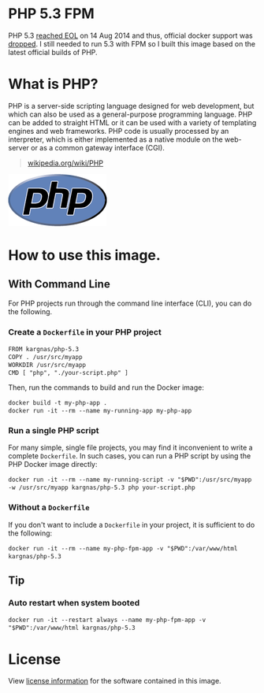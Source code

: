 # PHP 5.3 FPM

PHP 5.3 [reached EOL](http://php.net/eol.php) on 14 Aug 2014 and thus, official docker support was [dropped](https://github.com/docker-library/php/pull/20). I still needed to run 5.3 with FPM so I built this image based on the latest official builds of PHP.

# What is PHP?

PHP is a server-side scripting language designed for web development, but which can also be used as a general-purpose programming language. PHP can be added to straight HTML or it can be used with a variety of templating engines and web frameworks. PHP code is usually processed by an interpreter, which is either implemented as a native module on the web-server or as a common gateway interface (CGI).

> [wikipedia.org/wiki/PHP](http://en.wikipedia.org/wiki/PHP)

![logo](https://raw.githubusercontent.com/docker-library/docs/master/php/logo.png)

# How to use this image.

## With Command Line

For PHP projects run through the command line interface (CLI), you can do the following.

### Create a `Dockerfile` in your PHP project

    FROM kargnas/php-5.3
    COPY . /usr/src/myapp
    WORKDIR /usr/src/myapp
    CMD [ "php", "./your-script.php" ]

Then, run the commands to build and run the Docker image:

    docker build -t my-php-app .
    docker run -it --rm --name my-running-app my-php-app

### Run a single PHP script

For many simple, single file projects, you may find it inconvenient to write a complete `Dockerfile`. In such cases, you can run a PHP script by using the PHP Docker image directly:

    docker run -it --rm --name my-running-script -v "$PWD":/usr/src/myapp -w /usr/src/myapp kargnas/php-5.3 php your-script.php

### Without a `Dockerfile`

If you don't want to include a `Dockerfile` in your project, it is sufficient to do the following:

    docker run -it --rm --name my-php-fpm-app -v "$PWD":/var/www/html kargnas/php-5.3

## Tip

### Auto restart when system booted

    docker run -it --restart always --name my-php-fpm-app -v "$PWD":/var/www/html kargnas/php-5.3

# License

View [license information](http://php.net/license/) for the software contained in this image.
